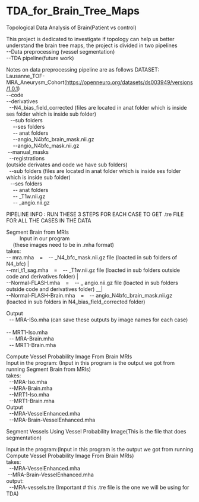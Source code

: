 # TDA_for_Brain_Tree_Maps
Topological Data Analysis of Brain(Patient vs control)

This project is dedicated to investigate if topology can help us better understand the brain tree maps, 
the project is divided in two pipelines <br />
--Data preprocessing (vessel segmentation)<br />
--TDA pipeline(future work)<br />

Notes on data preprocessing pipeline are as follows 
DATASET: Lausanne_TOF-MRA_Aneurysm_Cohort(https://openneuro.org/datasets/ds003949/versions/1.0.1) <br />
         --code<br />
         --derivatives<br />
          &nbsp; --N4_bias_field_corrected (files are located in anat folder which is inside ses folder which is inside sub folder)<br/>
          &ensp;  --sub folders<br/>
          &emsp;  --ses folders<br/>
           &emsp;   -- anat folders<br/>
                &emsp; --angio_N4bfc_brain_mask.nii.gz<br/>
                &emsp; --angio_N4bfc_mask.nii.gz<br/>
            &nbsp;--manual_masks</br>
          &nbsp; --registrations<br/>
(outside derivates and code we have sub folders)<br/>
        &nbsp; --sub folders (files are located in anat folder which is inside ses folder which is inside sub folder)<br/>
         &ensp;   --ses folders<br/>
            &emsp;   -- anat folders<br/>
             &emsp;    -- _T1w.nii.gz<br/>
              &emsp;   -- _angio.nii.gz<br/>

PIPELINE INFO : RUN THESE 3 STEPS FOR EACH CASE TO GET .tre FILE FOR ALL THE CASES IN THE DATA <br/>

Segment Brain from MRIs<br/>
                     &emsp;   &emsp; Input in our program<br/>
                                  &emsp;              (these images need to be in .mha format)<br/>
takes: </br>
       -- mra.mha    &ensp;              =     &ensp;        -- _N4_bfc_mask.nii.gz file  (loacted in sub folders of N4_bfc)                       |      <br/> 
       --mri_t1_sag.mha     &ensp;       =     &ensp;        -- _T1w.nii.gz file  (loacted in sub folders outside code and derivatives folder)     | <br/>
      --Normal-FLASH.mha     &ensp;     =    &ensp;         -- _ angio.nii.gz file (loacted in sub folders outside code and derivatives folder) __|<br/>
      --Normal-FLASH-Brain.mha &ensp;   =     &ensp;        -- angio_N4bfc_brain_mask.nii.gz (loacted in sub folders in N4_bias_field_corrected folder) <br/>

Output<br/>
   &nbsp;    -- MRA-ISo.mha   (can save these outputs by image names for each case)<br/>                      
            -- MRT1-Iso.mha<br/>
   &nbsp;   -- MRA-Brain.mha<br/>
   &nbsp;   -- MRT1-Brain.mha<br/>


Compute Vessel Probability Image From Brain MRIs<br/>
Input in the program: (Input in this program is the output we got from running Segment Brain from MRIs)<br/>
 takes: <br/>
     &nbsp;  --MRA-Iso.mha<br/>
     &nbsp;    --MRA-Brain.mha<br/>
     &nbsp;   --MRT1-Iso.mha<br/>
     &nbsp;  --MRT1-Brain.mha<br/>
Output<br/>
    &nbsp;    --MRA-VesselEnhanced.mha<br/>
    &nbsp;   --MRA-Brain-VesselEnhanced.mha<br/>

Segment Vessels Using Vessel Probability Image(This is the file that does segmentation)<br/>

Input in the program:(Input in this program is the output we got from running Compute Vessel Probability Image From Brain MRIs)<br/>
 takes:</br>
 &nbsp; --MRA-VesselEnhanced.mha<br/>
 &nbsp;--MRA-Brain-VesselEnhanced.mha<br/>
output: <br/>
 &nbsp; --MRA-vessels.tre (Important # this .tre file is the one we will be using for TDA)<br/>
 
